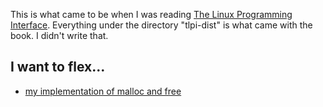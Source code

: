 This is what came to be when I was reading [The Linux Programming Interface](https://en.wikipedia.org/wiki/The_Linux_Programming_Interface). Everything under the directory "tlpi-dist" is what came with the book. I didn't write that.

## I want to flex...
- [my implementation of malloc and free](ch7/bmalloc.c)
